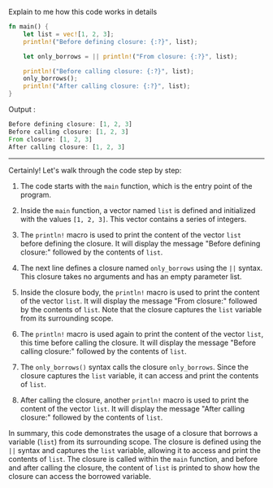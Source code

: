 Explain to me how this code works in details

```rust
fn main() {
    let list = vec![1, 2, 3];
    println!("Before defining closure: {:?}", list);

    let only_borrows = || println!("From closure: {:?}", list);

    println!("Before calling closure: {:?}", list);
    only_borrows();
    println!("After calling closure: {:?}", list);
}
```

Output :

```rust
Before defining closure: [1, 2, 3]
Before calling closure: [1, 2, 3]
From closure: [1, 2, 3]
After calling closure: [1, 2, 3]
```

___

Certainly! Let's walk through the code step by step:

1. The code starts with the `main` function, which is the entry point of the program.

2. Inside the `main` function, a vector named `list` is defined and initialized with the values `[1, 2, 3]`. This vector contains a series of integers.

3. The `println!` macro is used to print the content of the vector `list` before defining the closure. It will display the message "Before defining closure:" followed by the contents of `list`.

4. The next line defines a closure named `only_borrows` using the `||` syntax. This closure takes no arguments and has an empty parameter list.

5. Inside the closure body, the `println!` macro is used to print the content of the vector `list`. It will display the message "From closure:" followed by the contents of `list`. Note that the closure captures the `list` variable from its surrounding scope.

6. The `println!` macro is used again to print the content of the vector `list`, this time before calling the closure. It will display the message "Before calling closure:" followed by the contents of `list`.

7. The `only_borrows()` syntax calls the closure `only_borrows`. Since the closure captures the `list` variable, it can access and print the contents of `list`.

8. After calling the closure, another `println!` macro is used to print the content of the vector `list`. It will display the message "After calling closure:" followed by the contents of `list`.

In summary, this code demonstrates the usage of a closure that borrows a variable (`list`) from its surrounding scope. The closure is defined using the `||` syntax and captures the `list` variable, allowing it to access and print the contents of `list`. The closure is called within the `main` function, and before and after calling the closure, the content of `list` is printed to show how the closure can access the borrowed variable.
